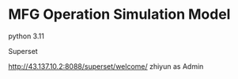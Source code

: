 # MFG Operation Simulation Model



python 3.11


Superset

http://43.137.10.2:8088/superset/welcome/
zhiyun as Admin


